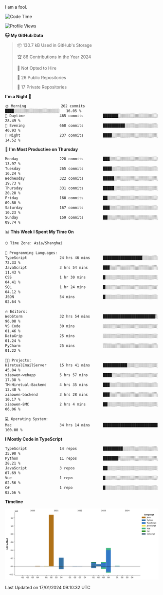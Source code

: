 I am a fool.

<!--START_SECTION:waka-->
![Code Time](http://img.shields.io/badge/Code%20Time-1%2C111%20hrs-blue)

![Profile Views](http://img.shields.io/badge/Profile%20Views-0-blue)

**🐱 My GitHub Data** 

> 📦 130.7 kB Used in GitHub's Storage 
 > 
> 🏆 86 Contributions in the Year 2024
 > 
> 🚫 Not Opted to Hire
 > 
> 📜 26 Public Repositories 
 > 
> 🔑 17 Private Repositories 
 > 
**I'm a Night 🦉** 

```text
🌞 Morning                262 commits         ████░░░░░░░░░░░░░░░░░░░░░   16.05 % 
🌆 Daytime                465 commits         ███████░░░░░░░░░░░░░░░░░░   28.49 % 
🌃 Evening                668 commits         ██████████░░░░░░░░░░░░░░░   40.93 % 
🌙 Night                  237 commits         ████░░░░░░░░░░░░░░░░░░░░░   14.52 % 
```
📅 **I'm Most Productive on Thursday** 

```text
Monday                   228 commits         ███░░░░░░░░░░░░░░░░░░░░░░   13.97 % 
Tuesday                  265 commits         ████░░░░░░░░░░░░░░░░░░░░░   16.24 % 
Wednesday                322 commits         █████░░░░░░░░░░░░░░░░░░░░   19.73 % 
Thursday                 331 commits         █████░░░░░░░░░░░░░░░░░░░░   20.28 % 
Friday                   160 commits         ██░░░░░░░░░░░░░░░░░░░░░░░   09.80 % 
Saturday                 167 commits         ███░░░░░░░░░░░░░░░░░░░░░░   10.23 % 
Sunday                   159 commits         ██░░░░░░░░░░░░░░░░░░░░░░░   09.74 % 
```


📊 **This Week I Spent My Time On** 

```text
🕑︎ Time Zone: Asia/Shanghai

💬 Programming Languages: 
TypeScript               24 hrs 46 mins      ██████████████████░░░░░░░   72.33 % 
JavaScript               3 hrs 54 mins       ███░░░░░░░░░░░░░░░░░░░░░░   11.43 % 
CSS                      1 hr 30 mins        █░░░░░░░░░░░░░░░░░░░░░░░░   04.41 % 
SQL                      1 hr 24 mins        █░░░░░░░░░░░░░░░░░░░░░░░░   04.12 % 
JSON                     54 mins             █░░░░░░░░░░░░░░░░░░░░░░░░   02.64 % 

🔥 Editors: 
WebStorm                 32 hrs 54 mins      ████████████████████████░   96.08 % 
VS Code                  30 mins             ░░░░░░░░░░░░░░░░░░░░░░░░░   01.46 % 
DataGrip                 25 mins             ░░░░░░░░░░░░░░░░░░░░░░░░░   01.24 % 
PyCharm                  25 mins             ░░░░░░░░░░░░░░░░░░░░░░░░░   01.22 % 

🐱‍💻 Projects: 
HiretualEmailServer      15 hrs 41 mins      ███████████░░░░░░░░░░░░░░   45.84 % 
xiaowen-webapp           5 hrs 57 mins       ████░░░░░░░░░░░░░░░░░░░░░   17.38 % 
TM-Hiretual-Backend      4 hrs 35 mins       ███░░░░░░░░░░░░░░░░░░░░░░   13.40 % 
xiaowen-backend          3 hrs 28 mins       ███░░░░░░░░░░░░░░░░░░░░░░   10.17 % 
xiaowen-BMC              2 hrs 4 mins        ██░░░░░░░░░░░░░░░░░░░░░░░   06.06 % 

💻 Operating System: 
Mac                      34 hrs 14 mins      █████████████████████████   100.00 % 
```

**I Mostly Code in TypeScript** 

```text
TypeScript               14 repos            █████████░░░░░░░░░░░░░░░░   35.90 % 
Python                   11 repos            ███████░░░░░░░░░░░░░░░░░░   28.21 % 
JavaScript               3 repos             ██░░░░░░░░░░░░░░░░░░░░░░░   07.69 % 
Vue                      1 repo              █░░░░░░░░░░░░░░░░░░░░░░░░   02.56 % 
C#                       1 repo              █░░░░░░░░░░░░░░░░░░░░░░░░   02.56 % 
```



**Timeline**

![Lines of Code chart](https://raw.githubusercontent.com/VeejaLiu/VeejaLiu/master/assets/bar_graph.png)


 Last Updated on 17/01/2024 09:10:32 UTC
<!--END_SECTION:waka-->
